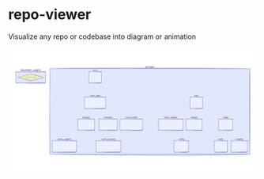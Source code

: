 # repo-viewer
Visualize any repo or codebase into diagram or animation

<div align="center">
  <img src="anime_entropix.gif" width="600" alt="Entropix Codebase">
</div>
<div align="center">